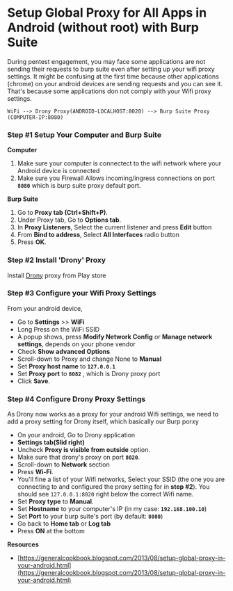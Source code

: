 # Setup Global Proxy for All Apps in Android \(without root\) with Burp Suite

During pentest engagement, you may face some applications are not sending their requests to burp suite even after setting up your wifi proxy settings. It might be confusing at the first time because other applications \(chrome\) on your android devices are sending requests and you can see it. That's because some applications don not comply with your Wifi proxy settings.

```text
WiFi --> Drony Proxy(ANDROID-LOCALHOST:8020) --> Burp Suite Proxy (COMPUTER-IP:8080)
```

### Step \#1 Setup Your Computer and Burp Suite

**Computer**

1. Make sure your computer is connectect to the wifi network where your Android device is connected
2. Make sure you Firewall Allows incoming/ingress connections on port **`8080`** which is burp suite proxy default port.

**Burp Suite**

1. Go to **Proxy tab \(Ctrl+Shift+P\)**.
2. Under Proxy tab, Go to **Options tab**.
3. In **Proxy Listeners**, Select the current listener and press **Edit** button
4. From **Bind to address**, Select **All Interfaces** radio button
5. Press **OK**.

### Step \#2 Install 'Drony' Proxy

Install [Drony](https://play.google.com/store/apps/details?id=org.sandroproxy.drony) proxy from Play store

### Step \#3 Configure your Wifi Proxy Settings

From your android device,

* Go to **Settings** &gt;&gt; **WiFi**
* Long Press on the WiFi SSID
* A popup shows, press **Modify Network Config** or **Manage network settings**, depends on your phone vendor
* Check **Show advanced Options**
* Scroll-down to Proxy and change None to **Manual**
* Set **Proxy host name** to **`127.0.0.1`**
* Set **Proxy port** to **`8082`** , which is Drony proxy port
* Click **Save**.

### Step \#4 Configure Drony Proxy Settings

As Drony now works as a proxy for your android Wifi settings, we need to add a proxy setting for Drony itself, which basically our Burp porxy

* On your android, Go to Drony application
* **Settings tab\(Slid right\)**
* Uncheck **Proxy is visible from outside** option.
* Make sure that drony's proxy on port **`8020`**.
* Scroll-down to **Network** section
* Press **Wi-Fi**.
* You'll fine a list of your Wifi networks, Select your SSID \(the one you are connecting to and configured the proxy setting for in **step \#2**\).  You should see `127.0.0.1:8020` right below the correct Wifi name.
* Set **Proxy type** to **Manual**.
* Set **Hostname** to your computer's IP \(in my case: **`192.168.100.10`**\)
* Set **Port** to your burp suite's port \(by default: **`8080`**\)
* Go back to **Home tab** or **Log tab**
* Press **ON** at the bottom

**Resources**

* [https://generalcookbook.blogspot.com/2013/08/setup-global-proxy-in-your-android.html](https://generalcookbook.blogspot.com/2013/08/setup-global-proxy-in-your-android.html)

